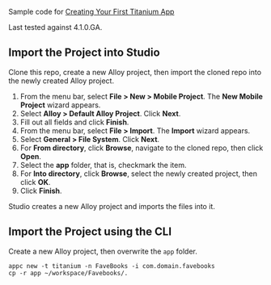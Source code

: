 Sample code for
[Creating Your First Titanium App](http://docs.appcelerator.com/platform/latest/#!/guide/Creating_Your_First_Titanium_App)

Last tested against 4.1.0.GA.

## Import the Project into Studio

Clone this repo, create a new Alloy project, then import the cloned repo into
the newly created Alloy project.

  1. From the menu bar, select **File > New > Mobile Project**. The **New Mobile
     Project** wizard appears.
  2. Select **Alloy > Default Alloy Project**.  Click **Next**.
  3. Fill out all fields and click **Finish**.
  4. From the menu bar, select **File > Import**. The **Import** wizard appears.
  5. Select **General > File System**. Click **Next**.
  6. For **From directory**, click **Browse**, navigate to the cloned repo, then click **Open**.
  7. Select the **app** folder, that is, checkmark the item.
  8. For **Into directory**, click **Browse**, select the newly created project, then click **OK**.
  9. Click **Finish**.

Studio creates a new Alloy project and imports the files into it.

## Import the Project using the CLI

Create a new Alloy project, then overwrite the `app` folder.

    appc new -t titanium -n FaveBooks -i com.domain.favebooks
    cp -r app ~/workspace/Favebooks/.
